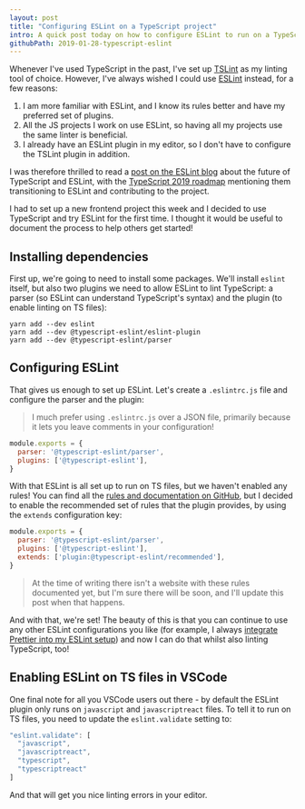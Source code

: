 ```yaml
---
layout: post
title: "Configuring ESLint on a TypeScript project"
intro: A quick post today on how to configure ESLint to run on a TypeScript project.
githubPath: 2019-01-28-typescript-eslint
---
```


Whenever I've used TypeScript in the past, I've set up
[TSLint](https://palantir.github.io/tslint/) as my linting tool of choice.
However, I've always wished I could use [ESLint](https://eslint.org/) instead,
for a few reasons:

1. I am more familiar with ESLint, and I know its rules better and have my
   preferred set of plugins.
2. All the JS projects I work on use ESLint, so having all my projects use the
   same linter is beneficial.
3. I already have an ESLint plugin in my editor, so I don't have to configure
   the TSLint plugin in addition.

I was therefore thrilled to read a
[post on the ESLint blog](https://eslint.org/blog/2019/01/future-typescript-eslint)
about the future of TypeScript and ESLint, with the
[TypeScript 2019 roadmap](https://github.com/Microsoft/TypeScript/issues/29288)
mentioning them transitioning to ESLint and contributing to the project.

I had to set up a new frontend project this week and I decided to use TypeScript
and try ESLint for the first time. I thought it would be useful to document the
process to help others get started!

## Installing dependencies

First up, we're going to need to install some packages. We'll install `eslint`
itself, but also two plugins we need to allow ESLint to lint TypeScript: a
parser (so ESLint can understand TypeScript's syntax) and the plugin (to enable
linting on TS files):

```
yarn add --dev eslint
yarn add --dev @typescript-eslint/eslint-plugin
yarn add --dev @typescript-eslint/parser
```

## Configuring ESLint

That gives us enough to set up ESLint. Let's create a `.eslintrc.js` file and
configure the parser and the plugin:

> I much prefer using `.eslintrc.js` over a JSON file, primarily because it lets
> you leave comments in your configuration!

```js
module.exports = {
  parser: '@typescript-eslint/parser',
  plugins: ['@typescript-eslint'],
}
```

With that ESLint is all set up to run on TS files, but we haven't enabled any
rules! You can find all the
[rules and documentation on GitHub](https://github.com/typescript-eslint/typescript-eslint/tree/master/packages/eslint-plugin/docs/rules),
but I decided to enable the recommended set of rules that the plugin provides,
by using the `extends` configuration key:

```js
module.exports = {
  parser: '@typescript-eslint/parser',
  plugins: ['@typescript-eslint'],
  extends: ['plugin:@typescript-eslint/recommended'],
}
```

> At the time of writing there isn't a website with these rules documented yet,
> but I'm sure there will be soon, and I'll update this post when that happens.

And with that, we're set! The beauty of this is that you can continue to use any
other ESLint configurations you like (for example, I always
[integrate Prettier into my ESLint setup](https://prettier.io/docs/en/eslint.html))
and now I can do that whilst also linting TypeScript, too!

## Enabling ESLint on TS files in VSCode

One final note for all you VSCode users out there - by default the ESLint plugin
only runs on `javascript` and `javascriptreact` files. To tell it to run on TS
files, you need to update the `eslint.validate` setting to:

```js
"eslint.validate": [
  "javascript",
  "javascriptreact",
  "typescript",
  "typescriptreact"
]
```

And that will get you nice linting errors in your editor.
